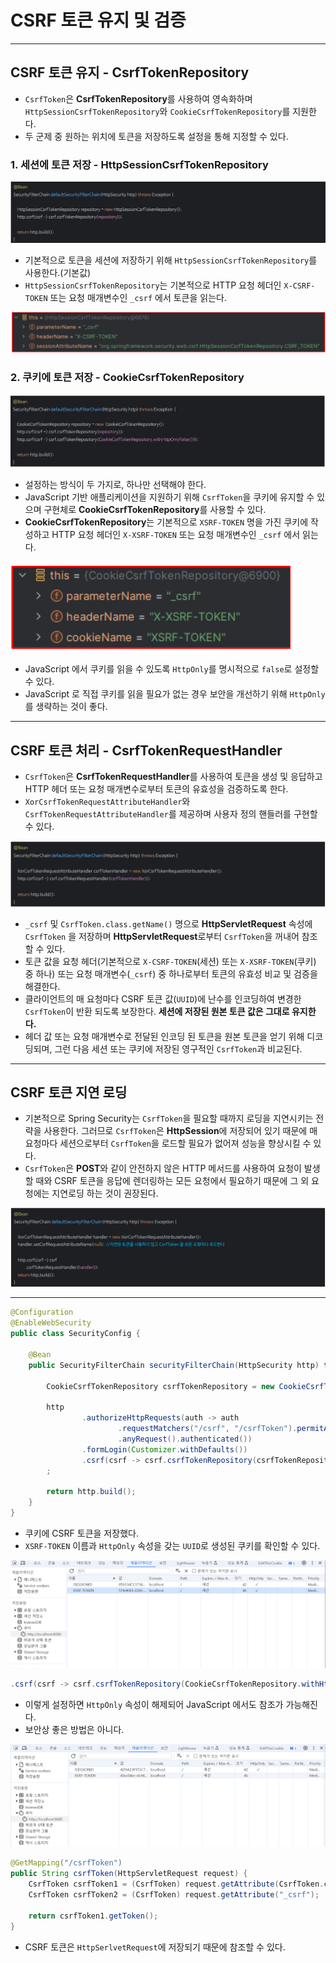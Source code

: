 # CSRF 토큰 유지 및 검증

---

## CSRF 토큰 유지 - CsrfTokenRepository

- `CsrfToken`은 **CsrfTokenRepository**를 사용하여 영속화하며 `HttpSessionCsrfTokenRepository`와 `CookieCsrfTokenRepository`를 지원한다.
- 두 군제 중 원하는 위치에 토큰을 저장하도록 설정을 통해 지정할 수 있다.

### 1. 세션에 토큰 저장 - HttpSessionCsrfTokenRepository

![img_15.png](image/img_15.png)

- 기본적으로 토큰을 세션에 저장하기 위해 `HttpSessionCsrfTokenRepository`를 사용한다.(기본값)
- `HttpSessionCsrfTokenRepository`는 기본적으로 HTTP 요청 헤더인 `X-CSRF-TOKEN` 또는 요청 매개변수인 `_csrf` 에서 토큰을 읽는다.

![img_16.png](image/img_16.png)

### 2. 쿠키에 토큰 저장 - CookieCsrfTokenRepository

![img_17.png](image/img_17.png)

- 설정하는 방식이 두 가지로, 하나만 선택해야 한다.
- JavaScript 기반 애플리케이션을 지원하기 위해 `CsrfToken`을 쿠키에 유지할 수 있으며 구현체로 **CookieCsrfTokenRepository**를 사용할 수 있다.
- **CookieCsrfTokenRepository**는 기본적으로 `XSRF-TOKEN` 명을 가진 쿠키에 작성하고 HTTP 요청 헤더인 `X-XSRF-TOKEN` 또는 요청 매개변수인 `_csrf` 에서 읽는다.

![img_18.png](image/img_18.png)

- JavaScript 에서 쿠키를 읽을 수 있도록 `HttpOnly`를 명시적으로 `false`로 설정할 수 있다.
- JavaScript 로 직접 쿠키를 읽을 필요가 없는 경우 보안을 개선하기 위해 `HttpOnly`를 생략하는 것이 좋다.

---

## CSRF 토큰 처리 - CsrfTokenRequestHandler

- `CsrfToken`은 **CsrfTokenRequestHandler**를 사용하여 토큰을 생성 및 응답하고 HTTP 헤더 또는 요청 매개변수로부터 토큰의 유효성을 검증하도록 한다.
- `XorCsrfTokenRequestAttributeHandler`와 `CsrfTokenRequestAttributeHandler`를 제공하며 사용자 정의 핸들러를 구현할 수 있다.

![img_19.png](image/img_19.png)

- `_csrf` 및 `CsrfToken.class.getName()` 명으로 **HttpServletRequest** 속성에 `CsrfToken` 을 저장하며 **HttpServletRequest**로부터 `CsrfToken`을 꺼내어 참조할 수 있다.
- 토큰 값을 요청 헤더(기본적으로 `X-CSRF-TOKEN`(세션) 또는 `X-XSRF-TOKEN`(쿠키) 중 하나) 또는 요청 매개변수(`_csrf`) 중 하나로부터 토큰의 유효성 비교 및 검증을 해결한다.
- 클라이언트의 매 요청마다 CSRF 토큰 값(`UUID`)에 난수를 인코딩하여 변경한 `CsrfToken`이 반환 되도록 보장한다. **세션에 저장된 원본 토큰 값은 그대로 유지한다.**
- 헤더 값 또는 요청 매개변수로 전달된 인코딩 된 토큰을 원본 토큰을 얻기 위해 디코딩되며, 그런 다음 세션 또는 쿠키에 저장된 영구적인 `CsrfToken`과 비교된다.

---

## CSRF 토큰 지연 로딩

- 기본적으로 Spring Security는 `CsrfToken`을 필요할 때까지 로딩을 지연시키는 전략을 사용한다. 그러므로 `CsrfToken`은 **HttpSession**에 저장되어 있기 때문에 매 요청마다
    세션으로부터 `CsrfToken`을 로드할 필요가 없어져 성능을 향상시킬 수 있다.
- `CsrfToken`은 **POST**와 같이 안전하지 않은 HTTP 메서드를 사용하여 요청이 발생할 때와 CSRF 토큰을 응답에 렌더링하는 모든 요청에서 필요하기 때문에 그 외 요청에는 지연로딩 하는 것이 권장된다.

![img_20.png](image/img_20.png)

---

```java
@Configuration
@EnableWebSecurity
public class SecurityConfig {

    @Bean
    public SecurityFilterChain securityFilterChain(HttpSecurity http) throws Exception {

        CookieCsrfTokenRepository csrfTokenRepository = new CookieCsrfTokenRepository();

        http
                .authorizeHttpRequests(auth -> auth
                        .requestMatchers("/csrf", "/csrfToken").permitAll()
                        .anyRequest().authenticated())
                .formLogin(Customizer.withDefaults())
                .csrf(csrf -> csrf.csrfTokenRepository(csrfTokenRepository))
        ;

        return http.build();
    }
}
```

- 쿠키에 CSRF 토큰을 저장했다.
- `XSRF-TOKEN` 이름과 `HttpOnly` 속성을 갖는 `UUID`로 생성된 쿠키를 확인할 수 있다.

![img_21.png](image/img_21.png)

```java
.csrf(csrf -> csrf.csrfTokenRepository(CookieCsrfTokenRepository.withHttpOnlyFalse())
```
- 이렇게 설정하면 `HttpOnly` 속성이 해제되어 JavaScript 에서도 참조가 가능해진다.
- 보안상 좋은 방법은 아니다.

![img_22.png](image/img_22.png)

```java
@GetMapping("/csrfToken")
public String csrfToken(HttpServletRequest request) {
    CsrfToken csrfToken1 = (CsrfToken) request.getAttribute(CsrfToken.class.getName());
    CsrfToken csrfToken2 = (CsrfToken) request.getAttribute("_csrf");

    return csrfToken1.getToken();
}
```

- CSRF 토큰은 `HttpSerlvetRequest`에 저장되기 때문에 참조할 수 있다.

